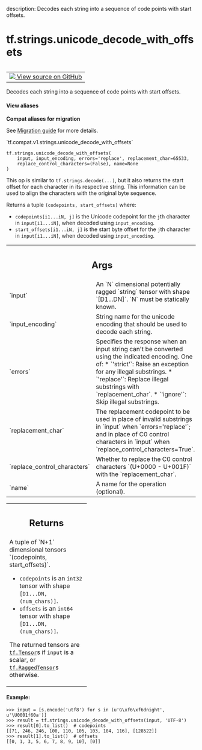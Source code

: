 description: Decodes each string into a sequence of code points with start offsets.

<div itemscope itemtype="http://developers.google.com/ReferenceObject">
<meta itemprop="name" content="tf.strings.unicode_decode_with_offsets" />
<meta itemprop="path" content="Stable" />
</div>

# tf.strings.unicode_decode_with_offsets

<!-- Insert buttons and diff -->

<table class="tfo-notebook-buttons tfo-api nocontent" align="left">
<td>
  <a target="_blank" href="https://github.com/tensorflow/tensorflow/blob/r2.3/tensorflow/python/ops/ragged/ragged_string_ops.py#L236-L295">
    <img src="https://www.tensorflow.org/images/GitHub-Mark-32px.png" />
    View source on GitHub
  </a>
</td>
</table>



Decodes each string into a sequence of code points with start offsets.

<section class="expandable">
  <h4 class="showalways">View aliases</h4>
  <p>
<b>Compat aliases for migration</b>
<p>See
<a href="https://www.tensorflow.org/guide/migrate">Migration guide</a> for
more details.</p>
<p>`tf.compat.v1.strings.unicode_decode_with_offsets`</p>
</p>
</section>

<pre class="devsite-click-to-copy prettyprint lang-py tfo-signature-link">
<code>tf.strings.unicode_decode_with_offsets(
    input, input_encoding, errors='replace', replacement_char=65533,
    replace_control_characters=(False), name=None
)
</code></pre>



<!-- Placeholder for "Used in" -->

This op is similar to `tf.strings.decode(...)`, but it also returns the
start offset for each character in its respective string.  This information
can be used to align the characters with the original byte sequence.

Returns a tuple `(codepoints, start_offsets)` where:

* `codepoints[i1...iN, j]` is the Unicode codepoint for the `j`th character
  in `input[i1...iN]`, when decoded using `input_encoding`.
* `start_offsets[i1...iN, j]` is the start byte offset for the `j`th
  character in `input[i1...iN]`, when decoded using `input_encoding`.

<!-- Tabular view -->
 <table class="responsive fixed orange">
<colgroup><col width="214px"><col></colgroup>
<tr><th colspan="2"><h2 class="add-link">Args</h2></th></tr>

<tr>
<td>
`input`
</td>
<td>
An `N` dimensional potentially ragged `string` tensor with shape
`[D1...DN]`.  `N` must be statically known.
</td>
</tr><tr>
<td>
`input_encoding`
</td>
<td>
String name for the unicode encoding that should be used to
decode each string.
</td>
</tr><tr>
<td>
`errors`
</td>
<td>
Specifies the response when an input string can't be converted
using the indicated encoding. One of:
* `'strict'`: Raise an exception for any illegal substrings.
* `'replace'`: Replace illegal substrings with `replacement_char`.
* `'ignore'`: Skip illegal substrings.
</td>
</tr><tr>
<td>
`replacement_char`
</td>
<td>
The replacement codepoint to be used in place of invalid
substrings in `input` when `errors='replace'`; and in place of C0 control
characters in `input` when `replace_control_characters=True`.
</td>
</tr><tr>
<td>
`replace_control_characters`
</td>
<td>
Whether to replace the C0 control characters
`(U+0000 - U+001F)` with the `replacement_char`.
</td>
</tr><tr>
<td>
`name`
</td>
<td>
A name for the operation (optional).
</td>
</tr>
</table>



<!-- Tabular view -->
 <table class="responsive fixed orange">
<colgroup><col width="214px"><col></colgroup>
<tr><th colspan="2"><h2 class="add-link">Returns</h2></th></tr>
<tr class="alt">
<td colspan="2">
A tuple of `N+1` dimensional tensors `(codepoints, start_offsets)`.

* `codepoints` is an `int32` tensor with shape `[D1...DN, (num_chars)]`.
* `offsets` is an `int64` tensor with shape `[D1...DN, (num_chars)]`.

The returned tensors are <a href="../../tf/Tensor.md"><code>tf.Tensor</code></a>s if `input` is a scalar, or
<a href="../../tf/RaggedTensor.md"><code>tf.RaggedTensor</code></a>s otherwise.
</td>
</tr>

</table>


#### Example:

```
>>> input = [s.encode('utf8') for s in (u'G\xf6\xf6dnight', u'\U0001f60a')]
>>> result = tf.strings.unicode_decode_with_offsets(input, 'UTF-8')
>>> result[0].to_list()  # codepoints
[[71, 246, 246, 100, 110, 105, 103, 104, 116], [128522]]
>>> result[1].to_list()  # offsets
[[0, 1, 3, 5, 6, 7, 8, 9, 10], [0]]
```